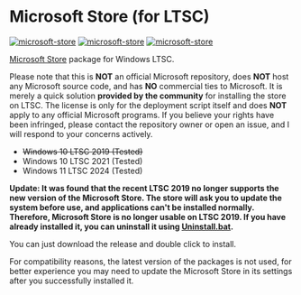 # Microsoft Store (for LTSC)

[![microsoft-store](https://img.shields.io/badge/LICENSE-BSD3%20Clause%20Liscense-blue?style=flat-square)](./LICENSE)
[![microsoft-store](https://img.shields.io/badge/GitHub-Microsoft%20Store-blueviolet?style=flat-square&logo=github)](https://github.com/fernvenue/microsoft-store)
[![microsoft-store](https://img.shields.io/badge/GitLab-Microsoft%20Store-orange?style=flat-square&logo=gitlab)](https://gitlab.com/fernvenue/microsoft-store)

[Microsoft Store](https://www.microsoft.com/store) package for Windows LTSC.

Please note that this is **NOT** an official Microsoft repository, does **NOT** host any Microsoft source code, and has **NO** commercial ties to Microsoft. It is merely a quick solution **provided by the community** for installing the store on LTSC. The license is only for the deployment script itself and does **NOT** apply to any official Microsoft programs. If you believe your rights have been infringed, please contact the repository owner or open an issue, and I will respond to your concerns actively.

- ~~Windows 10 LTSC 2019 (Tested)~~
- Windows 10 LTSC 2021 (Tested)
- Windows 11 LTSC 2024 (Tested)

**Update: It was found that the recent LTSC 2019 no longer supports the new version of the Microsoft Store. The store will ask you to update the system before use, and applications can't be installed normally. Therefore, Microsoft Store is no longer usable on LTSC 2019. If you have already installed it, you can uninstall it using [Uninstall.bat](./Uninstall.bat).**

You can just download the release and double click to install.

For compatibility reasons, the latest version of the packages is not used, for better experience you may need to update the Microsoft Store in its settings after you successfully installed it.
